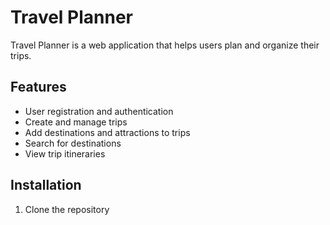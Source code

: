 # Travel Planner

Travel Planner is a web application that helps users plan and organize their trips.

## Features

- User registration and authentication
- Create and manage trips
- Add destinations and attractions to trips
- Search for destinations
- View trip itineraries

## Installation

1. Clone the repository